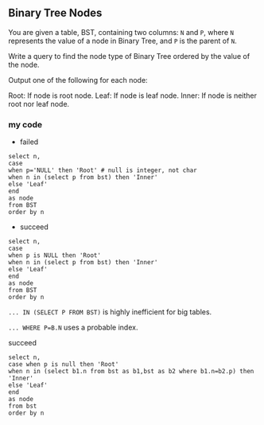 ## Binary Tree Nodes

You are given a table, BST, containing two columns: `N` and `P`, where `N` represents the value of a node in Binary Tree, and `P` is the parent of `N`.

Write a query to find the node type of Binary Tree ordered by the value of the node. 

Output one of the following for each node:

Root: If node is root node.
Leaf: If node is leaf node.
Inner: If node is neither root nor leaf node.

### my code
* failed 
```mysql
select n,
case 
when p='NULL' then 'Root' # null is integer, not char
when n in (select p from bst) then 'Inner'
else 'Leaf'
end
as node
from BST
order by n
```

* succeed
```mysql
select n,
case 
when p is NULL then 'Root'
when n in (select p from bst) then 'Inner'
else 'Leaf'
end
as node
from BST
order by n
```

`... IN (SELECT P FROM BST)` is highly inefficient for big tables.

`... WHERE P=B.N` uses a probable index.

succeed 
```mysql
select n,
case when p is null then 'Root'
when n in (select b1.n from bst as b1,bst as b2 where b1.n=b2.p) then 'Inner'
else 'Leaf'
end
as node
from bst
order by n
```
